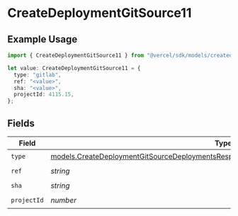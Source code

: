# CreateDeploymentGitSource11

## Example Usage

```typescript
import { CreateDeploymentGitSource11 } from "@vercel/sdk/models/createdeploymentop.js";

let value: CreateDeploymentGitSource11 = {
  type: "gitlab",
  ref: "<value>",
  sha: "<value>",
  projectId: 4115.15,
};
```

## Fields

| Field                                                                                                                                                                                    | Type                                                                                                                                                                                     | Required                                                                                                                                                                                 | Description                                                                                                                                                                              |
| ---------------------------------------------------------------------------------------------------------------------------------------------------------------------------------------- | ---------------------------------------------------------------------------------------------------------------------------------------------------------------------------------------- | ---------------------------------------------------------------------------------------------------------------------------------------------------------------------------------------- | ---------------------------------------------------------------------------------------------------------------------------------------------------------------------------------------- |
| `type`                                                                                                                                                                                   | [models.CreateDeploymentGitSourceDeploymentsResponse200ApplicationJSONResponseBody11Type](../models/createdeploymentgitsourcedeploymentsresponse200applicationjsonresponsebody11type.md) | :heavy_check_mark:                                                                                                                                                                       | N/A                                                                                                                                                                                      |
| `ref`                                                                                                                                                                                    | *string*                                                                                                                                                                                 | :heavy_check_mark:                                                                                                                                                                       | N/A                                                                                                                                                                                      |
| `sha`                                                                                                                                                                                    | *string*                                                                                                                                                                                 | :heavy_check_mark:                                                                                                                                                                       | N/A                                                                                                                                                                                      |
| `projectId`                                                                                                                                                                              | *number*                                                                                                                                                                                 | :heavy_check_mark:                                                                                                                                                                       | N/A                                                                                                                                                                                      |
